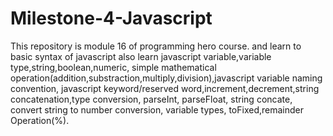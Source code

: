# Milestone-4-Javascript
This repository is module 16 of programming hero course. and learn to basic syntax of javascript also learn javascript variable,variable type,string,boolean,numeric, simple mathematical operation(addition,substraction,multiply,division),javascript variable naming convention, javascript keyword/reserved word,increment,decrement,string concatenation,type conversion, parseInt, parseFloat, string concate, convert string to number conversion, variable types, toFixed,remainder Operation(%).
